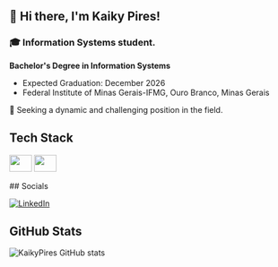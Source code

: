 ## 👋 Hi there, I'm Kaiky Pires!

### 🎓 Information Systems student.

**Bachelor's Degree in Information Systems**
  - Expected Graduation: December 2026
  - Federal Institute of Minas Gerais-IFMG, Ouro Branco, Minas Gerais

🚀 Seeking a dynamic and challenging position in the field.

## Tech Stack
<p>
    <img height="30" width="40" src="https://cdn.jsdelivr.net/gh/devicons/devicon/icons/java/java-original.svg" />
    <img height="30" width="40" src="https://img.icons8.com/?size=100&id=vAJD4bPPf091&format=png&color=000000" />
</p>
## Socials

[![LinkedIn](https://img.shields.io/badge/LinkedIn-%230077B5.svg?logo=linkedin&logoColor=white)](https://www.linkedin.com/in/kaiky-pires-a63985265/) 

## GitHub Stats

![KaikyPires GitHub stats](https://github-readme-stats.vercel.app/api?username=KaikyPires&show_icons=true&theme=transparent)
